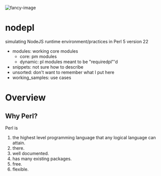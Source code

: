 ![fancy-image](https://raw.githubusercontent.com/dmitrymakhnin/nodepl/master/fancy-image.png)

# nodepl
simulating NodeJS runtime environment/practices in Perl 5 version 22

* modules: working core modules
  * core: pm modules
  * dynamic: pl modules meant to be "requiredpl"'d
* snippets: not sure how to describe
* unsorted: don't want to remember what I put here
* working_samples: use cases

# Overview

## Why Perl?

Perl is 

1. the highest level programming language that any logical language can attain.
2. there.
3. well documented.
4. has many existing packages.
5. free.
6. flexible.


